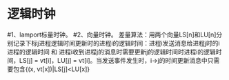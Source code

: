 逻辑时钟
============
#1、lamport标量时钟。
#2、向量时钟。
	差量算法：用两个向量LS[n]和LU[n]分别记录下标j进程逻辑时间更新时的进程i的逻辑时间：进程i发送消息给进程j时的i进程的逻辑时间 和 进程i收到进程j的消息时需要更新j的逻辑时间时进程i的逻辑时间，LS[j] = vt[i]，LU[j] = vt[i]。当发送事件发生时，i->j的时间更新消息中只需要包含{(x, vt[x])|LS[j]<LU[x]}
